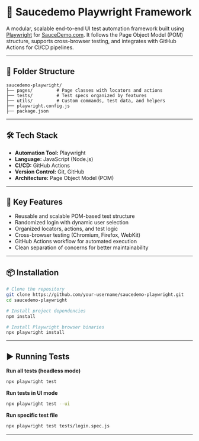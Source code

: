 # 🧪 Saucedemo Playwright Framework

A modular, scalable end-to-end UI test automation framework built using [Playwright](https://playwright.dev/) for [SauceDemo.com](https://www.saucedemo.com/). It follows the Page Object Model (POM) structure, supports cross-browser testing, and integrates with GitHub Actions for CI/CD pipelines.

---

## 📁 Folder Structure

```
saucedemo-playwright/
├── pages/         # Page classes with locators and actions
├── tests/         # Test specs organized by features
├── utils/         # Custom commands, test data, and helpers
├── playwright.config.js
├── package.json
```

---

## 🛠️ Tech Stack

- **Automation Tool:** Playwright
- **Language:** JavaScript (Node.js)
- **CI/CD:** GitHub Actions
- **Version Control:** Git, GitHub
- **Architecture:** Page Object Model (POM)

---

## 🚀 Key Features

- Reusable and scalable POM-based test structure
- Randomized login with dynamic user selection
- Organized locators, actions, and test logic
- Cross-browser testing (Chromium, Firefox, WebKit)
- GitHub Actions workflow for automated execution
- Clean separation of concerns for better maintainability

---

## 📦 Installation

```bash
# Clone the repository
git clone https://github.com/your-username/saucedemo-playwright.git
cd saucedemo-playwright

# Install project dependencies
npm install

# Install Playwright browser binaries
npx playwright install
```

---

## ▶️ Running Tests

**Run all tests (headless mode)**

```bash
npx playwright test
```

**Run tests in UI mode**

```bash
npx playwright test --ui
```

**Run specific test file**

```bash
npx playwright test tests/login.spec.js
```

---
